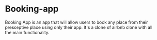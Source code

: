 # Booking-app

Booking App is an app that will allow users to book any place from their presceptive place using only their app. It's a clone of airbnb clone with all the main functionality.

